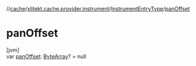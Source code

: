 //[cache](../../../index.md)/[xlitekt.cache.provider.instrument](../index.md)/[InstrumentEntryType](index.md)/[panOffset](pan-offset.md)

# panOffset

[jvm]\
var [panOffset](pan-offset.md): [ByteArray](https://kotlinlang.org/api/latest/jvm/stdlib/kotlin/-byte-array/index.html)? = null
